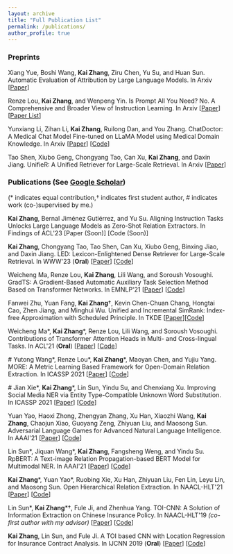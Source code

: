 ```yaml
---
layout: archive
title: "Full Publication List"
permalink: /publications/
author_profile: true
---
```


### Preprints

Xiang Yue, Boshi Wang, **Kai Zhang**, Ziru Chen, Yu Su, and Huan Sun. Automatic Evaluation of Attribution by Large Language Models. In Arxiv [[Paper](https://arxiv.org/pdf/2305.06311.pdf)]

Renze Lou, **Kai Zhang**, and Wenpeng Yin. Is Prompt All You Need? No. A Comprehensive and Broader View of Instruction Learning. In Arxiv [[Paper](https://arxiv.org/abs/2303.10475)] [[Paper List](https://github.com/RenzeLou/awesome-instruction-learning)]

Yunxiang Li, Zihan Li, **Kai Zhang**, Ruilong Dan, and You Zhang. ChatDoctor: A Medical Chat Model Fine-tuned on LLaMA Model using Medical Domain Knowledge. In Arxiv [[Paper](https://arxiv.org/abs/2303.14070)] [[Code](https://github.com/Kent0n-Li/ChatDoctor)]

Tao Shen, Xiubo Geng, Chongyang Tao, Can Xu, **Kai Zhang**, and Daxin Jiang. UnifieR: A Unified Retriever for Large-Scale Retrieval. In Arxiv [[Paper](https://arxiv.org/pdf/2205.11194.pdf)]

### Publications (See [Google Scholar](https://scholar.google.com/citations?user=sDnAIsgAAAAJ&hl=en))

(\*  indicates equal contribution,$\dagger$ indicates first student author, # indicates work (co-)supervised by me.)

**Kai Zhang**, Bernal Jiménez Gutiérrez, and Yu Su. Aligning Instruction Tasks Unlocks Large Language Models as Zero-Shot Relation Extractors. In Findings of ACL'23 \[Paper (Soon)\] [Code (Soon)]

**Kai Zhang**, Chongyang Tao, Tao Shen, Can Xu, Xiubo Geng, Binxing Jiao, and Daxin Jiang. LED: Lexicon-Enlightened Dense Retriever for Large-Scale Retrieval. In WWW'23 (**Oral**) \[[Paper](https://arxiv.org/pdf/2208.13661.pdf)\] [[Code](https://github.com/drogozhang/LED)]

Weicheng Ma, Renze Lou, **Kai Zhang**, Lili Wang, and Soroush Vosoughi. GradTS: A Gradient-Based Automatic Auxiliary Task Selection Method Based on Transformer Networks. In EMNLP'21 \[[Paper](https://aclanthology.org/2021.emnlp-main.455.pdf)\] \[[Code](https://github.com/RenzeLou/GradTS)\]

Fanwei Zhu, Yuan Fang, **Kai Zhang**$\dagger$, Kevin Chen-Chuan Chang, Hongtai Cao, Zhen Jiang, and Minghui Wu. Unified and Incremental SimRank: Index-free Approximation with Scheduled Principle. In TKDE \[[Paper](https://www.computer.org/csdl/journal/tk/5555/01/09535257/1wMELvY3Tna)\]\[[Code](https://github.com/UISim2020/UISim2020)\]

Weicheng Ma\*, **Kai Zhang**\*, Renze Lou, Lili Wang, and Soroush Vosoughi. Contributions of Transformer Attention Heads in Multi- and Cross-lingual Tasks. In ACL'21 (**Oral**) \[[Paper](https://aclanthology.org/2021.acl-long.152.pdf)\] \[[Code](https://github.com/hikari-NYU/Contributions-of-Transformer-Attention-Heads-in-Multi--and-Cross-lingual-Tasks)\]

\# Yutong Wang\*, Renze Lou\*, **Kai Zhang**\*, Maoyan Chen, and Yujiu Yang. MORE: A Metric Learning Based Framework for Open-Domain Relation Extraction. In ICASSP 2021 \[[Paper](https://ieeexplore.ieee.org/document/9413437)\] \[[Code](https://github.com/RenzeLou/MORE)\]

\# Jian Xie\*, **Kai Zhang**\*, Lin Sun, Yindu Su, and Chenxiang Xu. Improving Social Media NER via Entity Type-Compatible Unknown Word Substitution. In ICASSP 2021 \[[Paper](https://ieeexplore.ieee.org/document/9414304)\] \[[Code](https://github.com/HsaXie/Entity-Type-Compatible-Unknown-Word-Substitution)\]

Yuan Yao, Haoxi Zhong, Zhengyan Zhang, Xu Han, Xiaozhi Wang, **Kai Zhang**, Chaojun Xiao, Guoyang Zeng, Zhiyuan Liu, and Maosong Sun. Adversarial Language Games for Advanced Natural Language Intelligence. In AAAI'21 \[[Paper](https://ojs.aaai.org/index.php/AAAI/article/view/17676)\] \[[Code](https://github.com/thunlp/AdversarialTaboo)\]

Lin Sun\*, Jiquan Wang\*, **Kai Zhang**, Fangsheng Weng, and Yindu Su. RpBERT: A Text-image Relation Propagation-based BERT Model for Multimodal NER. In AAAI'21 \[[Paper](https://ojs.aaai.org/index.php/AAAI/article/view/17633)\] \[[Code](https://github.com/Multimodal-NER/RpBERT)\]

**Kai Zhang**\*, Yuan Yao\*, Ruobing Xie, Xu Han, Zhiyuan Liu, Fen Lin, Leyu Lin, and Maosong Sun. Open Hierarchical Relation Extraction. In NAACL-HLT'21 \[[Paper](https://www.aclweb.org/anthology/2021.naacl-main.452.pdf)\] \[[Code](https://github.com/thunlp/OHRE)\]

Lin Sun\*, **Kai Zhang**\*$\dagger$, Fule Ji, and Zhenhua Yang. TOI-CNN: A Solution of Information Extraction on Chinese Insurance Policy. In NAACL-HLT'19 *(co-first author with my advisor)* \[[Paper](https://www.aclweb.org/anthology/N19-2022.pdf)\] \[[Code](https://github.com/ETIP-team/ETIP-Project)\] 

**Kai Zhang**, Lin Sun, and Fule Ji. A TOI based CNN with Location Regression for Insurance Contract Analysis. In IJCNN 2019 (<b>Oral</b>) \[[Paper](https://ieeexplore.ieee.org/abstract/document/8852052/)\] \[[Code](https://github.com/ETIP-team/ETIP-Project)\]

